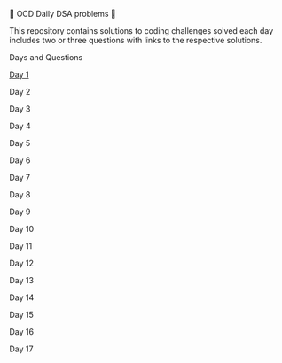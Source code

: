 🍄 OCD Daily DSA problems 🍄

This repository contains solutions to coding challenges solved each day includes two or three questions with links to the respective solutions.

Days and Questions

[Day 1](https://github.com/rishita2305/OCD-Daily-DSA/blob/main/Day%2001.cpp)

Day 2

Day 3

Day 4

Day 5

Day 6

Day 7

Day 8

Day 9

Day 10

Day 11

Day 12

Day 13

Day 14

Day 15

Day 16

Day 17



